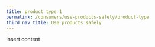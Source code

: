 ```yaml
---
title: product type 1
permalink: /consumers/use-products-safely/product-type
third_nav_title: Use products safely
---
```


insert content


